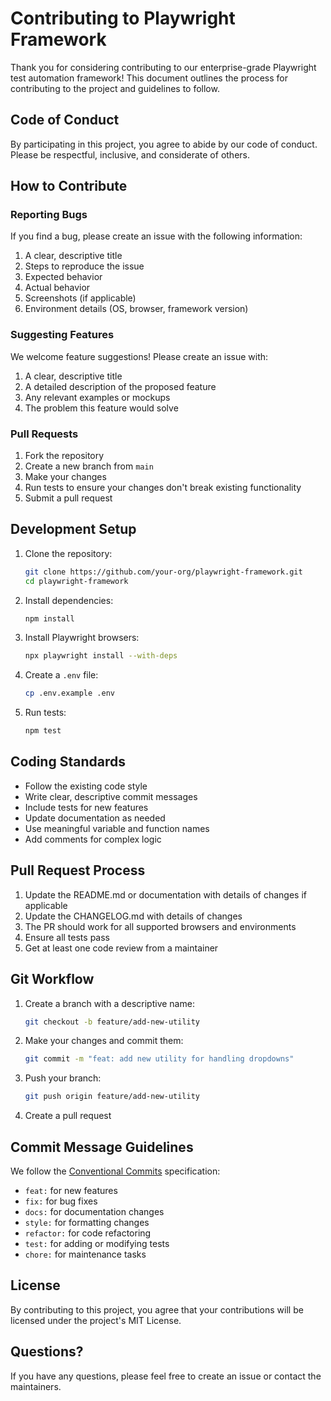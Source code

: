 <!-- Source: /Users/mzahirudeen/playwright-framework-dev/docs/maintenance/CONTRIBUTING.md -->

# Contributing to Playwright Framework

Thank you for considering contributing to our enterprise-grade Playwright test automation framework! This document outlines the process for contributing to the project and guidelines to follow.

## Code of Conduct

By participating in this project, you agree to abide by our code of conduct. Please be respectful, inclusive, and considerate of others.

## How to Contribute

### Reporting Bugs

If you find a bug, please create an issue with the following information:

1. A clear, descriptive title
2. Steps to reproduce the issue
3. Expected behavior
4. Actual behavior
5. Screenshots (if applicable)
6. Environment details (OS, browser, framework version)

### Suggesting Features

We welcome feature suggestions! Please create an issue with:

1. A clear, descriptive title
2. A detailed description of the proposed feature
3. Any relevant examples or mockups
4. The problem this feature would solve

### Pull Requests

1. Fork the repository
2. Create a new branch from `main`
3. Make your changes
4. Run tests to ensure your changes don't break existing functionality
5. Submit a pull request

## Development Setup

1. Clone the repository:

   ```bash
   git clone https://github.com/your-org/playwright-framework.git
   cd playwright-framework
   ```

2. Install dependencies:

   ```bash
   npm install
   ```

3. Install Playwright browsers:

   ```bash
   npx playwright install --with-deps
   ```

4. Create a `.env` file:

   ```bash
   cp .env.example .env
   ```

5. Run tests:
   ```bash
   npm test
   ```

## Coding Standards

- Follow the existing code style
- Write clear, descriptive commit messages
- Include tests for new features
- Update documentation as needed
- Use meaningful variable and function names
- Add comments for complex logic

## Pull Request Process

1. Update the README.md or documentation with details of changes if applicable
2. Update the CHANGELOG.md with details of changes
3. The PR should work for all supported browsers and environments
4. Ensure all tests pass
5. Get at least one code review from a maintainer

## Git Workflow

1. Create a branch with a descriptive name:

   ```bash
   git checkout -b feature/add-new-utility
   ```

2. Make your changes and commit them:

   ```bash
   git commit -m "feat: add new utility for handling dropdowns"
   ```

3. Push your branch:

   ```bash
   git push origin feature/add-new-utility
   ```

4. Create a pull request

## Commit Message Guidelines

We follow the [Conventional Commits](https://www.conventionalcommits.org/) specification:

- `feat:` for new features
- `fix:` for bug fixes
- `docs:` for documentation changes
- `style:` for formatting changes
- `refactor:` for code refactoring
- `test:` for adding or modifying tests
- `chore:` for maintenance tasks

## License

By contributing to this project, you agree that your contributions will be licensed under the project's MIT License.

## Questions?

If you have any questions, please feel free to create an issue or contact the maintainers.
